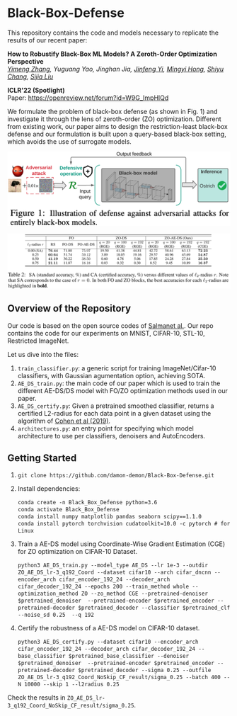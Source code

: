 # Black-Box-Defense

This repository contains the code and models necessary to replicate the results of our recent paper:

**How to Robustify Black-Box ML Models? A Zeroth-Order Optimization Perspective** <br>
*[Yimeng Zhang](https://damon-demon.github.io), Yuguang Yao, Jinghan Jia, [Jinfeng Yi](https://jinfengyi.net), [Mingyi Hong](https://people.ece.umn.edu/~mhong/mingyi.html), [Shiyu Chang](https://engineering.ucsb.edu/people/shiyu-chang), [Sijia Liu](https://lsjxjtu.github.io)* <br>

**ICLR'22 (Spotlight)** <br>
Paper: https://openreview.net/forum?id=W9G_ImpHlQd <br>

We formulate the problem of black-box defense (as shown in Fig. 1) and investigate it through the lens of zeroth-order (ZO) optimization. Different from existing work, our paper aims to design the restriction-least black-box defense and our formulation is built upon a query-based black-box setting, which avoids the use of surrogate models.

<p>
<img src="figures/Fig_1.png" width="888" >
</p>

<p>
<img src="figures/Table_1.png" width="888" >
</p>

## Overview of the Repository

Our code is based on the open source codes of [Salmanet al.](https://github.com/microsoft/denoised-smoothing). Our repo contains the code for our experiments on MNIST, CIFAR-10, STL-10, Restricted ImageNet.

Let us dive into the files:

1. `train_classifier.py`: a generic script for training ImageNet/Cifar-10 classifiers, with Gaussian agumentation option, achieving SOTA.
2. `AE_DS_train.py`: the main code of our paper which is used to train the different AE-DS/DS model with FO/ZO optimization methods used in our paper.
3. `AE_DS_certify.py`: Given a pretrained smoothed classifier, returns a certified L2-radius for each data point in a given dataset using the algorithm of [Cohen et al (2019)](https://github.com/locuslab/smoothing).
4. `architectures.py`: an entry point for specifying which model architecture to use per classifiers, denoisers and AutoEncoders.

## Getting Started
1.  `git clone https://github.com/damon-demon/Black-Box-Defense.git`

2.  Install dependencies:
    ```
    conda create -n Black_Box_Defense python=3.6
    conda activate Black_Box_Defense
    conda install numpy matplotlib pandas seaborn scipy==1.1.0
    conda install pytorch torchvision cudatoolkit=10.0 -c pytorch # for Linux
    ```
3.  Train a AE-DS model using Coordinate-Wise Gradient Estimation (CGE) for ZO optimization on CIFAR-10 Dataset.
    ```
    python3 AE_DS_train.py --model_type AE_DS --lr 1e-3 --outdir ZO_AE_DS_lr-3_q192_Coord --dataset cifar10 --arch cifar_dncnn --encoder_arch cifar_encoder_192_24 --decoder_arch cifar_decoder_192_24 --epochs 200 --train_method whole --optimization_method ZO --zo_method CGE --pretrained-denoiser $pretrained_denoiser  --pretrained-encoder $pretrained_encoder --pretrained-decoder $pretrained_decoder --classifier $pretrained_clf --noise_sd 0.25  --q 192
    ```
4.  Certify the robustness of a AE-DS model on CIFAR-10 dataset.
    ```
    python3 AE_DS_certify.py --dataset cifar10 --encoder_arch cifar_encoder_192_24 --decoder_arch cifar_decoder_192_24 --base_classifier $pretrained_base_classifier --denoiser $pretrained_denoiser  --pretrained-encoder $pretrained_encoder --pretrained-decoder $pretrained_decoder --sigma 0.25 --outfile ZO_AE_DS_lr-3_q192_Coord_NoSkip_CF_result/sigma_0.25 --batch 400 --N 10000 --skip 1 --l2radius 0.25
    ```
Check the results in `ZO_AE_DS_lr-3_q192_Coord_NoSkip_CF_result/sigma_0.25`.
    
